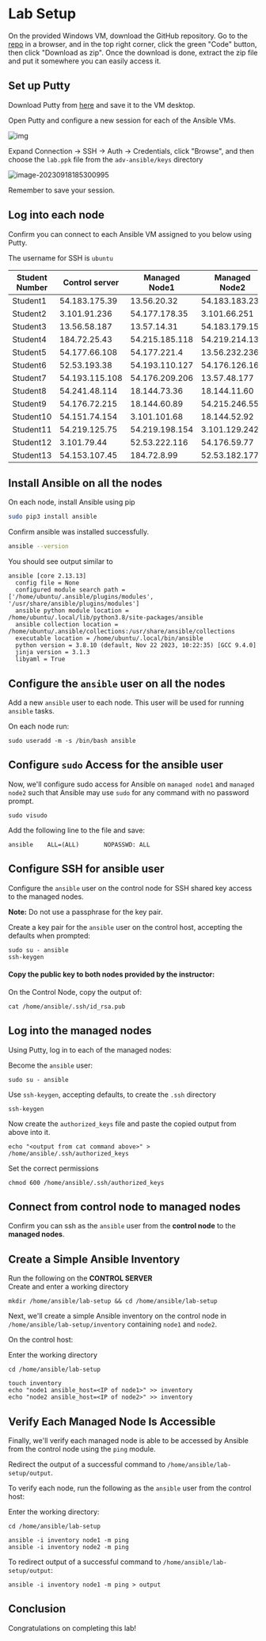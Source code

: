 # Lab Setup 
On the provided Windows VM, download the GitHub repository. 
Go to the [repo](https://github.com/jruels/adv-ansible) in a browser, and in the top right corner, click the green "Code" button, then click "Download as zip". 
Once the download is done, extract the zip file and put it somewhere you can easily access it.



## Set up Putty

Download Putty from [here](https://the.earth.li/~sgtatham/putty/latest/w64/putty.exe) and save it to the VM desktop. 

Open Putty and configure a new session for each of the Ansible VMs.

![img](images/putty-session.png)



Expand Connection -> SSH -> Auth -> Credentials, click "Browse", and then choose the `lab.ppk` file from the `adv-ansible/keys` directory

![image-20230918185300995](images/putty-auth.png)



Remember to save your session. 

## Log into each node

Confirm you can connect to each Ansible VM assigned to you below using Putty.

The username for SSH is `ubuntu` 

| Student Number 	| Control server 	| Managed Node1   	| Managed Node2  	| Win VM |
|----------------	|----------------	|-----------------	|----------------	|----------------	|
| Student1 | 54.183.175.39 | 13.56.20.32 | 54.183.183.239 | PTACCESS181 |
| Student2 | 3.101.91.236 | 54.177.178.35 | 3.101.66.251 | PTACCESS182 |
| Student3 | 13.56.58.187 | 13.57.14.31 | 54.183.179.155 | PTACCESS183 |
| Student4 | 184.72.25.43 | 54.215.185.118 | 54.219.214.138 | PTACCESS184 |
| Student5 | 54.177.66.108 | 54.177.221.4 | 13.56.232.236 | PTACCESS185 |
| Student6 | 52.53.193.38 | 54.193.110.127 | 54.176.126.16 | PTACCESS186 |
| Student7 | 54.193.115.108 | 54.176.209.206 | 13.57.48.177 | PTACCESS187 |
| Student8 | 54.241.48.114 | 18.144.73.36 | 18.144.11.60 | PTACCESS188 |
| Student9 | 54.176.72.215 | 18.144.60.89 | 54.215.246.55 | PTACCESS189 |
| Student10 | 54.151.74.154 | 3.101.101.68 | 18.144.52.92 | PTACCESS190 |
| Student11 | 54.219.125.75 | 54.219.198.154 | 3.101.129.242 | PTACCESS191 |
| Student12 | 3.101.79.44 | 52.53.222.116 | 54.176.59.77 | PTACCESS192 |
| Student13 | 54.153.107.45 | 184.72.8.99 | 52.53.182.177 | PTACCESS193 |



## Install Ansible on all the nodes

On each node, install Ansible using pip

```bash
sudo pip3 install ansible
```

Confirm ansible was installed successfully. 

```bash
ansible --version
```

You should see output similar to

```
ansible [core 2.13.13]
  config file = None
  configured module search path = ['/home/ubuntu/.ansible/plugins/modules', '/usr/share/ansible/plugins/modules']
  ansible python module location = /home/ubuntu/.local/lib/python3.8/site-packages/ansible
  ansible collection location = /home/ubuntu/.ansible/collections:/usr/share/ansible/collections
  executable location = /home/ubuntu/.local/bin/ansible
  python version = 3.8.10 (default, Nov 22 2023, 10:22:35) [GCC 9.4.0]
  jinja version = 3.1.3
  libyaml = True
```





## Configure the `ansible` user on all the nodes

Add a new `ansible` user to each node. This user will be used for running `ansible` tasks. 

On each node run:

```
sudo useradd -m -s /bin/bash ansible
```



## Configure `sudo` Access for the ansible user

Now, we'll configure sudo access for Ansible on `managed node1` and `managed node2` such that Ansible may use `sudo` for any command with no password prompt.

```
sudo visudo 
```

Add the following line to the file and save:

```
ansible    ALL=(ALL)       NOPASSWD: ALL 
```



## Configure SSH for ansible user

Configure the `ansible` user on the control node for SSH shared key access to the managed nodes.

**Note:** Do not use a passphrase for the key pair.

Create a key pair for the `ansible` user on the control host, accepting the defaults when prompted:

```
sudo su - ansible
ssh-keygen 
```



#### Copy the public key to both nodes provided by the instructor:

On the Control Node, copy the output of:

```
cat /home/ansible/.ssh/id_rsa.pub
```

## Log into the managed nodes 

Using Putty, log in to each of the managed nodes: 


Become the `ansible` user:

```
sudo su - ansible 
```

Use `ssh-keygen`, accepting defaults, to create the `.ssh` directory

```
ssh-keygen
```

Now create the `authorized_keys` file and paste the copied output from above into it.

```
echo "<output from cat command above>" > /home/ansible/.ssh/authorized_keys
```

Set the correct permissions

```
chmod 600 /home/ansible/.ssh/authorized_keys
```

## Connect from control node to managed nodes

Confirm you can ssh as the `ansible` user from the **control node** to the **managed nodes**.



## Create a Simple Ansible Inventory

Run the following on the **CONTROL SERVER**   
Create and enter a working directory

```
mkdir /home/ansible/lab-setup && cd /home/ansible/lab-setup
```

Next, we'll create a simple Ansible inventory on the control node in `/home/ansible/lab-setup/inventory` containing `node1` and `node2`.

On the control host:

Enter the working directory
```
cd /home/ansible/lab-setup
```
```
touch inventory 
echo "node1 ansible_host=<IP of node1>" >> inventory 
echo "node2 ansible_host=<IP of node2>" >> inventory 
```



## Verify Each Managed Node Is Accessible

Finally, we'll verify each managed node is able to be accessed by Ansible from the control node using the `ping` module.

Redirect the output of a successful command to `/home/ansible/lab-setup/output`.

To verify each node, run the following as the `ansible` user from the control host:

Enter the working directory:
```
cd /home/ansible/lab-setup
```

```
ansible -i inventory node1 -m ping 
ansible -i inventory node2 -m ping 
```

To redirect output of a successful command to `/home/ansible/lab-setup/output`:

```
ansible -i inventory node1 -m ping > output 
```

## Conclusion

Congratulations on completing this lab!
